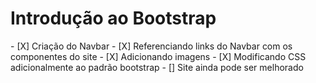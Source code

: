 <h1>Introdução ao Bootstrap</h1>
- [X] Criação do Navbar
- [X] Referenciando links do Navbar com os componentes do site
- [X] Adicionando imagens
- [X] Modificando CSS adicionalmente ao padrão bootstrap
- [] Site ainda pode ser melhorado